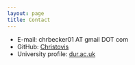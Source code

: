 ```yaml
---
layout: page
title: Contact
---
```


- E-mail: chrbecker01 AT gmail DOT com
- GitHub: [Christovis](https://github.com/Christovis)
- University profile: [dur.ac.uk](https://www.dur.ac.uk/research/directory/staff/?id=16482)
